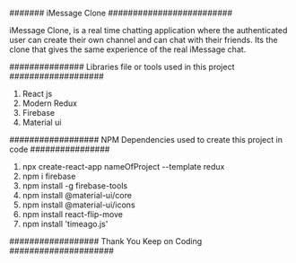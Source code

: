 ####### iMessage Clone #########################

iMessage Clone, is a real time chatting application where the authenticated user can create their own channel and can chat with their friends. Its the clone that gives the same experience of the real iMessage chat.

############### Libraries file or tools used in this project ###################
1. React js
2. Modern Redux
3. Firebase
4. Material ui

################## NPM Dependencies used to create this project in code ################
1. npx create-react-app nameOfProject --template redux
2. npm i firebase
3. npm install -g firebase-tools
4. npm install @material-ui/core
5. npm install @material-ui/icons
6. npm install react-flip-move
7. npm install 'timeago.js'

################## Thank You Keep on Coding #####################